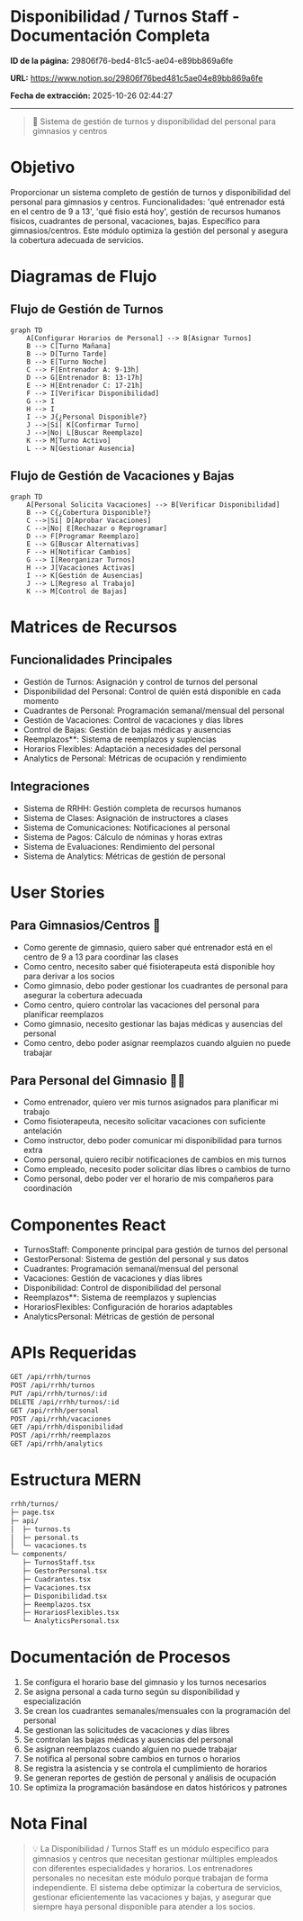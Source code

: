 # Disponibilidad / Turnos Staff - Documentación Completa

**ID de la página:** 29806f76-bed4-81c5-ae04-e89bb869a6fe

**URL:** https://www.notion.so/29806f76bed481c5ae04e89bb869a6fe

**Fecha de extracción:** 2025-10-26 02:44:27

---

> 👥 Sistema de gestión de turnos y disponibilidad del personal para gimnasios y centros

# Objetivo

Proporcionar un sistema completo de gestión de turnos y disponibilidad del personal para gimnasios y centros. Funcionalidades: 'qué entrenador está en el centro de 9 a 13', 'qué fisio está hoy', gestión de recursos humanos físicos, cuadrantes de personal, vacaciones, bajas. Específico para gimnasios/centros. Este módulo optimiza la gestión del personal y asegura la cobertura adecuada de servicios.

# Diagramas de Flujo

## Flujo de Gestión de Turnos

```mermaid
graph TD
    A[Configurar Horarios de Personal] --> B[Asignar Turnos]
    B --> C[Turno Mañana]
    B --> D[Turno Tarde]
    B --> E[Turno Noche]
    C --> F[Entrenador A: 9-13h]
    D --> G[Entrenador B: 13-17h]
    E --> H[Entrenador C: 17-21h]
    F --> I[Verificar Disponibilidad]
    G --> I
    H --> I
    I --> J{¿Personal Disponible?}
    J -->|Sí| K[Confirmar Turno]
    J -->|No| L[Buscar Reemplazo]
    K --> M[Turno Activo]
    L --> N[Gestionar Ausencia]
```

## Flujo de Gestión de Vacaciones y Bajas

```mermaid
graph TD
    A[Personal Solicita Vacaciones] --> B[Verificar Disponibilidad]
    B --> C{¿Cobertura Disponible?}
    C -->|Sí| D[Aprobar Vacaciones]
    C -->|No| E[Rechazar o Reprogramar]
    D --> F[Programar Reemplazo]
    E --> G[Buscar Alternativas]
    F --> H[Notificar Cambios]
    G --> I[Reorganizar Turnos]
    H --> J[Vacaciones Activas]
    I --> K[Gestión de Ausencias]
    J --> L[Regreso al Trabajo]
    K --> M[Control de Bajas]
```

# Matrices de Recursos

## Funcionalidades Principales

- Gestión de Turnos: Asignación y control de turnos del personal
- Disponibilidad del Personal: Control de quién está disponible en cada momento
- Cuadrantes de Personal: Programación semanal/mensual del personal
- Gestión de Vacaciones: Control de vacaciones y días libres
- Control de Bajas: Gestión de bajas médicas y ausencias
- Reemplazos**: Sistema de reemplazos y suplencias
- Horarios Flexibles: Adaptación a necesidades del personal
- Analytics de Personal: Métricas de ocupación y rendimiento
## Integraciones

- Sistema de RRHH: Gestión completa de recursos humanos
- Sistema de Clases: Asignación de instructores a clases
- Sistema de Comunicaciones: Notificaciones al personal
- Sistema de Pagos: Cálculo de nóminas y horas extras
- Sistema de Evaluaciones: Rendimiento del personal
- Sistema de Analytics: Métricas de gestión de personal
# User Stories

## Para Gimnasios/Centros 🏢

- Como gerente de gimnasio, quiero saber qué entrenador está en el centro de 9 a 13 para coordinar las clases
- Como centro, necesito saber qué fisioterapeuta está disponible hoy para derivar a los socios
- Como gimnasio, debo poder gestionar los cuadrantes de personal para asegurar la cobertura adecuada
- Como centro, quiero controlar las vacaciones del personal para planificar reemplazos
- Como gimnasio, necesito gestionar las bajas médicas y ausencias del personal
- Como centro, debo poder asignar reemplazos cuando alguien no puede trabajar
## Para Personal del Gimnasio 👨‍💼

- Como entrenador, quiero ver mis turnos asignados para planificar mi trabajo
- Como fisioterapeuta, necesito solicitar vacaciones con suficiente antelación
- Como instructor, debo poder comunicar mi disponibilidad para turnos extra
- Como personal, quiero recibir notificaciones de cambios en mis turnos
- Como empleado, necesito poder solicitar días libres o cambios de turno
- Como personal, debo poder ver el horario de mis compañeros para coordinación
# Componentes React

- TurnosStaff: Componente principal para gestión de turnos del personal
- GestorPersonal: Sistema de gestión del personal y sus datos
- Cuadrantes: Programación semanal/mensual del personal
- Vacaciones: Gestión de vacaciones y días libres
- Disponibilidad: Control de disponibilidad del personal
- Reemplazos**: Sistema de reemplazos y suplencias
- HorariosFlexibles: Configuración de horarios adaptables
- AnalyticsPersonal: Métricas de gestión de personal
# APIs Requeridas

```bash
GET /api/rrhh/turnos
POST /api/rrhh/turnos
PUT /api/rrhh/turnos/:id
DELETE /api/rrhh/turnos/:id
GET /api/rrhh/personal
POST /api/rrhh/vacaciones
GET /api/rrhh/disponibilidad
POST /api/rrhh/reemplazos
GET /api/rrhh/analytics
```

# Estructura MERN

```bash
rrhh/turnos/
├─ page.tsx
├─ api/
│  ├─ turnos.ts
│  ├─ personal.ts
│  └─ vacaciones.ts
└─ components/
   ├─ TurnosStaff.tsx
   ├─ GestorPersonal.tsx
   ├─ Cuadrantes.tsx
   ├─ Vacaciones.tsx
   ├─ Disponibilidad.tsx
   ├─ Reemplazos.tsx
   ├─ HorariosFlexibles.tsx
   └─ AnalyticsPersonal.tsx
```

# Documentación de Procesos

1. Se configura el horario base del gimnasio y los turnos necesarios
1. Se asigna personal a cada turno según su disponibilidad y especialización
1. Se crean los cuadrantes semanales/mensuales con la programación del personal
1. Se gestionan las solicitudes de vacaciones y días libres
1. Se controlan las bajas médicas y ausencias del personal
1. Se asignan reemplazos cuando alguien no puede trabajar
1. Se notifica al personal sobre cambios en turnos o horarios
1. Se registra la asistencia y se controla el cumplimiento de horarios
1. Se generan reportes de gestión de personal y análisis de ocupación
1. Se optimiza la programación basándose en datos históricos y patrones
# Nota Final

> 💡 La Disponibilidad / Turnos Staff es un módulo específico para gimnasios y centros que necesitan gestionar múltiples empleados con diferentes especialidades y horarios. Los entrenadores personales no necesitan este módulo porque trabajan de forma independiente. El sistema debe optimizar la cobertura de servicios, gestionar eficientemente las vacaciones y bajas, y asegurar que siempre haya personal disponible para atender a los socios.

